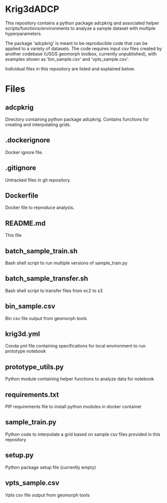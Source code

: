 # Krig3dADCP

This repository contains a python package adcpkrig and associated helper scripts/functions/environments to analyze a sample dataset with multiple hyperparameters.

The package 'adcpkrig' is meant to be reproducible code that can be applied to a variety of datasets. The code requires input csv files created by another codebase (USGS geomorph toolbox, currently unpublished), with examples shown as 'bin_sample.csv' and 'vpts_sample.csv'.

Individual files in this repository are listed and explained below.

# Files

## adcpkrig

Directory containing python package adcpkrig. Contains functions for creating and interpolating grids.

## .dockerignore

Docker ignore file.

## .gitignore

Untracked files in git repository.

## Dockerfile

Docker file to reproduce analysis.

## README.md

This file

## batch_sample_train.sh

Bash shell script to run multiple versions of sample_train.py

## batch_sample_transfer.sh

Bash shell script to transfer files from ec2 to s3

## bin_sample.csv

Bin csv file output from geomorph tools

## krig3d.yml

Conda yml file containing specifications for local environment to run prototype notebook

## prototype_utils.py

Python module containing helper functions to analyze data for notebook

## requirements.txt

PIP requirements file to install python modules in docker container

## sample_train.py

Python code to interpolate a grid based on sample csv files provided in this repository

## setup.py

Python package setup file (currently empty)

## vpts_sample.csv

Vpts csv file output from geomorph tools


